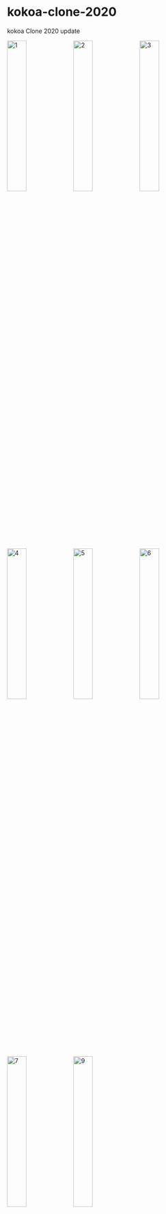 # kokoa-clone-2020

kokoa Clone 2020 update

<p float="left">
<img width="30%" alt="1" src="https://user-images.githubusercontent.com/62577565/182755067-38c9e4fc-0469-4a76-8f70-f4e1e94b3ecc.png">
<img width="30%" alt="2" src="https://user-images.githubusercontent.com/62577565/182755066-ff502ea2-e883-4467-991b-c9525eb25be0.png">
<img width="30%" alt="3" src="https://user-images.githubusercontent.com/62577565/182755064-8f9e42d6-26b6-41f6-8689-7f697734a034.png">
</p>

<p float="left">
<img width="30%" alt="4" src="https://user-images.githubusercontent.com/62577565/182755063-6d25fe45-52de-47ef-ac48-83eb4fcdc11e.png">

<img width="30%" alt="5" src="https://user-images.githubusercontent.com/62577565/182755060-faa24443-03af-45d0-ba23-88af9bfd3126.png">
<img width="30%" alt="6" src="https://user-images.githubusercontent.com/62577565/182755056-f146b159-bb1f-4fe8-96af-d5943bd25ee3.png">
</p>

<p float="left">
<img width="30%" alt="7" src="https://user-images.githubusercontent.com/62577565/182755048-1ebf4819-68a9-4b49-9360-8426497887b4.png">
<img width="30%" alt="9" src="https://user-images.githubusercontent.com/62577565/182755048-1ebf4819-68a9-4b49-9360-8426497887b4.png">

</p>


